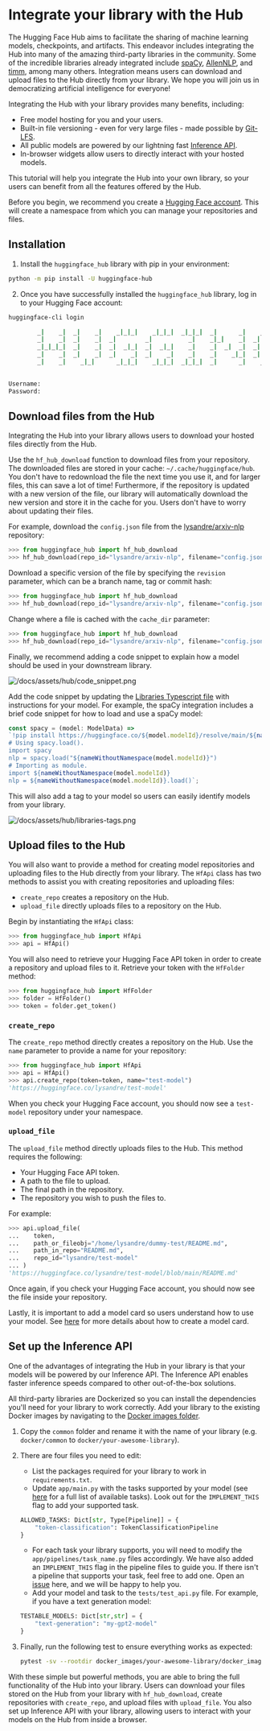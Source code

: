 # Integrate your library with the Hub

The Hugging Face Hub aims to facilitate the sharing of machine learning models, checkpoints, and artifacts. This endeavor includes integrating the Hub into many of the amazing third-party libraries in the community. Some of the incredible libraries already integrated include [spaCy](https://spacy.io/usage/projects#huggingface_hub), [AllenNLP](https://allennlp.org/), and [timm](https://rwightman.github.io/pytorch-image-models/), among many others. Integration means users can download and upload files to the Hub directly from your library. We hope you will join us in democratizing artificial intelligence for everyone!

Integrating the Hub with your library provides many benefits, including:

- Free model hosting for you and your users.
- Built-in file versioning - even for very large files - made possible by [Git-LFS](https://git-lfs.github.com/).
- All public models are powered by our lightning fast [Inference API](https://api-inference.huggingface.co/docs/python/html/index.html).
- In-browser widgets allow users to directly interact with your hosted models.

This tutorial will help you integrate the Hub into your own library, so your users can benefit from all the features offered by the Hub.

Before you begin, we recommend you create a [Hugging Face account](https://huggingface.co/join). This will create a namespace from which you can manage your repositories and files. 

## Installation

1. Install the `huggingface_hub` library with pip in your environment:

```bash
python -m pip install -U huggingface-hub
```

2. Once you have successfully installed the `huggingface_hub` library, log in to your Hugging Face account:

```bash
huggingface-cli login
```

```bash
        _|    _|  _|    _|    _|_|_|    _|_|_|  _|_|_|  _|      _|    _|_|_|      _|_|_|_|    _|_|      _|_|_|  _|_|_|_|
        _|    _|  _|    _|  _|        _|          _|    _|_|    _|  _|            _|        _|    _|  _|        _|
        _|_|_|_|  _|    _|  _|  _|_|  _|  _|_|    _|    _|  _|  _|  _|  _|_|      _|_|_|    _|_|_|_|  _|        _|_|_|
        _|    _|  _|    _|  _|    _|  _|    _|    _|    _|    _|_|  _|    _|      _|        _|    _|  _|        _|
        _|    _|    _|_|      _|_|_|    _|_|_|  _|_|_|  _|      _|    _|_|_|      _|        _|    _|    _|_|_|  _|_|_|_|

        
Username: 
Password:
```

## Download files from the Hub

Integrating the Hub into your library allows users to download your hosted files directly from the Hub. 

Use the `hf_hub_download` function to download files from your repository. The downloaded files are stored in your cache: `~/.cache/huggingface/hub`. You don't have to redownload the file the next time you use it, and for larger files, this can save a lot of time! Furthermore, if the repository is updated with a new version of the file, our library will automatically download the new version and store it in the cache for you. Users don't have to worry about updating their files.

For example, download the `config.json` file from the [lysandre/arxiv-nlp](https://huggingface.co/lysandre/arxiv-nlp) repository:

```python
>>> from huggingface_hub import hf_hub_download
>>> hf_hub_download(repo_id="lysandre/arxiv-nlp", filename="config.json")
```

Download a specific version of the file by specifying the `revision` parameter, which can be a branch name, tag or commit hash:

```python
>>> from huggingface_hub import hf_hub_download
>>> hf_hub_download(repo_id="lysandre/arxiv-nlp", filename="config.json", revision="877b84a8f93f2d619faa2a6e514a32beef88ab0a")
```

Change where a file is cached with the `cache_dir` parameter:

```python
>>> from huggingface_hub import hf_hub_download
>>> hf_hub_download(repo_id="lysandre/arxiv-nlp", filename="config.json", cache_dir="/home/lysandre/test")
```

Finally, we recommend adding a code snippet to explain how a model should be used in your downstream library. 

![/docs/assets/hub/code_snippet.png](/docs/assets/hub/code_snippet.png)

Add the code snippet by updating the [Libraries Typescript file](https://github.com/huggingface/huggingface_hub/blob/main/widgets/src/lib/interfaces/Libraries.ts) with instructions for your model. For example, the spaCy integration includes a brief code snippet for how to load and use a spaCy model:

```typescript
const spacy = (model: ModelData) =>
`!pip install https://huggingface.co/${model.modelId}/resolve/main/${nameWithoutNamespace(model.modelId)}-any-py3-none-any.whl
# Using spacy.load().
import spacy
nlp = spacy.load("${nameWithoutNamespace(model.modelId)}")
# Importing as module.
import ${nameWithoutNamespace(model.modelId)}
nlp = ${nameWithoutNamespace(model.modelId)}.load()`;
```

This will also add a tag to your model so users can easily identify models from your library.

![/docs/assets/hub/libraries-tags.png](/docs/assets/hub/libraries-tags.png)

## Upload files to the Hub

You will also want to provide a method for creating model repositories and uploading files to the Hub directly from your library. The `HfApi` class has two methods to assist you with creating repositories and uploading files:

- `create_repo` creates a repository on the Hub.
- `upload_file` directly uploads files to a repository on the Hub.

Begin by instantiating the `HfApi` class:

```python
>>> from huggingface_hub import HfApi
>>> api = HfApi()
```

You will also need to retrieve your Hugging Face API token in order to create a repository and upload files to it. Retrieve your token with the `HfFolder` method:

```python
>>> from huggingface_hub import HfFolder
>>> folder = HfFolder()
>>> token = folder.get_token()
```

### `create_repo`

The `create_repo` method directly creates a repository on the Hub. Use the `name` parameter to provide a name for your repository:

```python
>>> from huggingface_hub import HfApi
>>> api = HfApi()
>>> api.create_repo(token=token, name="test-model")
'https://huggingface.co/lysandre/test-model'
```

When you check your Hugging Face account, you should now see a `test-model` repository under your namespace.

### `upload_file`

The `upload_file` method directly uploads files to the Hub. This method requires the following:

- Your Hugging Face API token.
- A path to the file to upload.
- The final path in the repository.
- The repository you wish to push the files to.

For example:

```python
>>> api.upload_file(
...    token, 
...    path_or_fileobj="/home/lysandre/dummy-test/README.md", 
...    path_in_repo="README.md", 
...    repo_id="lysandre/test-model"
... )
'https://huggingface.co/lysandre/test-model/blob/main/README.md'
```

Once again, if you check your Hugging Face account, you should now see the file inside your repository.

Lastly, it is important to add a model card so users understand how to use your model. See [here](/docs/hub/model-repos#what-are-model-cards-and-why-are-they-useful) for more details about how to create a model card.

## Set up the Inference API

One of the advantages of integrating the Hub in your library is that your models will be powered by our Inference API. The Inference API enables faster inference speeds compared to other out-of-the-box solutions.

All third-party libraries are Dockerized so you can install the dependencies you'll need for your library to work correctly. Add your library to the existing Docker images by navigating to the [Docker images folder](https://github.com/huggingface/huggingface_hub/tree/main/api-inference-community/docker_images).

1. Copy the `common` folder and rename it with the name of your library (e.g. `docker/common` to `docker/your-awesome-library`).
2. There are four files you need to edit:
    * List the packages required for your library to work in `requirements.txt`.
    * Update `app/main.py` with the tasks supported by your model (see [here](https://github.com/huggingface/huggingface_hub/tree/main/api-inference-community) for a full list of available tasks). Look out for the `IMPLEMENT_THIS` flag to add your supported task.

    ```python
    ALLOWED_TASKS: Dict[str, Type[Pipeline]] = {
        "token-classification": TokenClassificationPipeline
    }
    ```

    * For each task your library supports, you will need to modify the `app/pipelines/task_name.py` files accordingly. We have also added an `IMPLEMENT_THIS` flag in the pipeline files to guide you. If there isn't a pipeline that supports your task, feel free to add one. Open an [issue](https://github.com/huggingface/huggingface_hub/issues/new) here, and we will be happy to help you.
    * Add your model and task to the `tests/test_api.py` file. For example, if you have a text generation model:

    ```python
    TESTABLE_MODELS: Dict[str,str] = {
        "text-generation": "my-gpt2-model"
    }
    ```
3. Finally, run the following test to ensure everything works as expected:

    ```bash
    pytest -sv --rootdir docker_images/your-awesome-library/docker_images/your-awesome-library/
    ```

With these simple but powerful methods, you are able to bring the full functionality of the Hub into your library. Users can download your files stored on the Hub from your library with `hf_hub_download`, create repositories with `create_repo`, and upload files with `upload_file`. You also set up Inference API with your library, allowing users to interact with your models on the Hub from inside a browser.